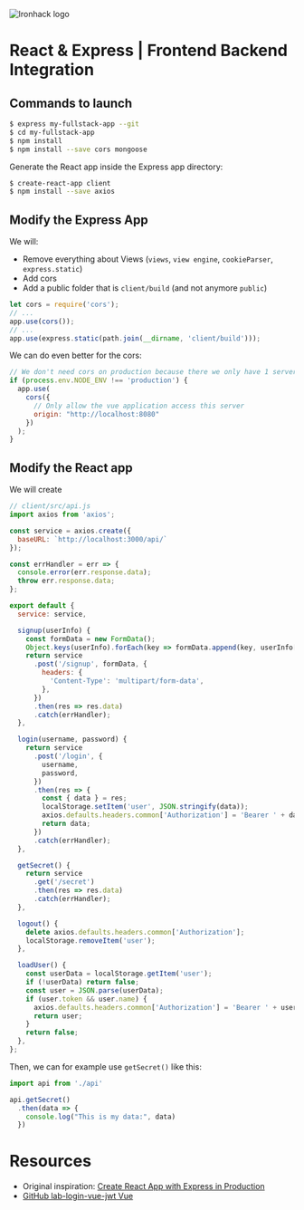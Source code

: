 ![Ironhack logo](https://i.imgur.com/1QgrNNw.png)

# React & Express | Frontend Backend Integration

## Commands to launch

```sh
$ express my-fullstack-app --git
$ cd my-fullstack-app
$ npm install
$ npm install --save cors mongoose

```

Generate the React app inside the Express app directory:
```sh
$ create-react-app client
$ npm install --save axios
```

## Modify the Express App

We will:
- Remove everything about Views (`views`, `view engine`, `cookieParser`, `express.static`)
- Add cors
- Add a public folder that is `client/build` (and not anymore `public`)



```js
let cors = require('cors');
// ...
app.use(cors());
// ...
app.use(express.static(path.join(__dirname, 'client/build')));
```

We can do even better for the cors:
```js
// We don't need cors on production because there we only have 1 server
if (process.env.NODE_ENV !== 'production') {
  app.use(
    cors({
      // Only allow the vue application access this server
      origin: "http://localhost:8080"
    })
  );
}
```

## Modify the React app

<!-- Source: https://github.com/ta-web-paris/tweeter/blob/master/client/src/api.js -->

We will create 

```js
// client/src/api.js
import axios from 'axios';

const service = axios.create({
  baseURL: `http://localhost:3000/api/`
});

const errHandler = err => {
  console.error(err.response.data);
  throw err.response.data;
};

export default {
  service: service,

  signup(userInfo) {
    const formData = new FormData();
    Object.keys(userInfo).forEach(key => formData.append(key, userInfo[key]));
    return service
      .post('/signup', formData, {
        headers: {
          'Content-Type': 'multipart/form-data',
        },
      })
      .then(res => res.data)
      .catch(errHandler);
  },

  login(username, password) {
    return service
      .post('/login', {
        username,
        password,
      })
      .then(res => {
        const { data } = res;
        localStorage.setItem('user', JSON.stringify(data));
        axios.defaults.headers.common['Authorization'] = 'Bearer ' + data.token;
        return data;
      })
      .catch(errHandler);
  },

  getSecret() {
    return service
      .get('/secret')
      .then(res => res.data)
      .catch(errHandler);
  },

  logout() {
    delete axios.defaults.headers.common['Authorization'];
    localStorage.removeItem('user');
  },

  loadUser() {
    const userData = localStorage.getItem('user');
    if (!userData) return false;
    const user = JSON.parse(userData);
    if (user.token && user.name) {
      axios.defaults.headers.common['Authorization'] = 'Bearer ' + user.token;
      return user;
    }
    return false;
  },
};
```

Then, we can for example use `getSecret()` like this:

```js
import api from './api'

api.getSecret()
  .then(data => {
    console.log("This is my data:", data)
  })
```


# Resources

- Original inspiration: [Create React App with Express in Production](https://daveceddia.com/create-react-app-express-production/)
- [GitHub lab-login-vue-jwt Vue](https://github.com/ta-web-paris/lab-login-vue-jwt)